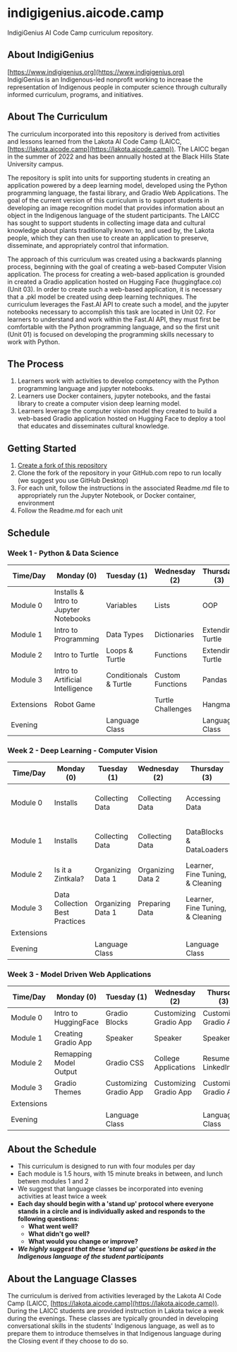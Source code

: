 # indigigenius.aicode.camp
IndigiGenius AI Code Camp curriculum repository.

## About IndigiGenius
[https://www.indigigenius.org](https://www.indigigenius.org)  
IndigiGenius is an Indigenous-led nonprofit working to increase the representation of Indigenous people in computer science through culturally informed curriculum, programs, and initiatives.

## About The Curriculum

The curriculum incorporated into this repository is derived from activities and lessons learned from the Lakota AI Code Camp (LAICC, [https://lakota.aicode.camp](https://lakota.aicode.camp)). The LAICC began in the summer of 2022 and has been annually hosted at the Black Hills State University campus.

The repository is split into units for supporting students in creating an application powered by a deep learning model, developed using the Python programming language, the fastai library, and Gradio Web Applications. The goal of the current version of this curriculum is to support students in developing an image recognition model that provides information about an object in the Indigenous language of the student participants. The LAICC has sought to support students in collecting image data and cultural knowledge about plants traditionally known to, and used by, the Lakota people, which they can then use to create an application to preserve, disseminate, and appropriately control that information.  

The approach of this curriculum was created using a backwards planning process, beginning with the goal of creating a web-based Computer Vision application. The process for creating a web-based application is grounded in created a Gradio application hosted on Hugging Face (huggingface.co) (Unit 03). In order to create such a web-based application, it is necessary that a .pkl model be created using deep learning techniques. The curriculum leverages the Fast.AI API to create such a model, and the jupyter notebooks necessary to accomplish this task are located in Unit 02. For learners to understand and work within the Fast.AI API, they must first be comfortable with the Python programming language, and so the first unit (Unit 01) is focused on developing the programming skills necessary to work with Python.

## The Process
1. Learners work with activities to develop competency with the Python programming language and jupyter notebooks.
1. Learners use Docker containers, jupyter notebooks, and the fastai library to create a computer vision deep learning model.
1. Learners leverage the computer vision model they created to build a web-based Gradio application hosted on Hugging Face to deploy a tool that educates and disseminates cultural knowledge.

## Getting Started
1. [Create a fork of this repository](https://docs.github.com/en/pull-requests/collaborating-with-pull-requests/working-with-forks/fork-a-repo)
1. Clone the fork of the repository in your GitHub.com repo to run locally (we suggest you use GitHub Desktop)
1. For each unit, follow the instructions in the associated Readme.md file to appropriately run the Jupyter Notebook, or Docker container, environment 
1. Follow the Readme.md for each unit

## Schedule

### Week 1 - Python & Data Science
| Time/Day   | Monday (0)                            | Tuesday (1)           | Wednesday (2)     | Thursday (3)     | Friday (4)                 |
|------------|---------------------------------------|-----------------------|-------------------|------------------|----------------------------|
| Module 0   | Installs & Intro to Jupyter Notebooks | Variables             | Lists             | OOP              | Data Science Final Project |
| Module 1   | Intro to Programming                  | Data Types            | Dictionaries      | Extending Turtle | Data Science Final Project |
| Module 2   | Intro to Turtle                       | Loops & Turtle        | Functions         | Extending Turtle | Data Science Final Project |
| Module 3   | Intro to Artificial Intelligence      | Conditionals & Turtle | Custom Functions  | Pandas           | Data Science Presentations |
| Extensions | Robot Game                            |                       | Turtle Challenges | Hangman          |                            |
| Evening    |                                       | Language Class        |                   | Language Class   |                            |

### Week 2 - Deep Learning - Computer Vision
| Time/Day   | Monday (0)                     | Tuesday (1)       | Wednesday (2)     | Thursday (3)                     | Friday (4)                     |
|------------|--------------------------------|-------------------|-------------------|----------------------------------|--------------------------------|
| Module 0   | Installs                       | Collecting Data   | Collecting Data   | Accessing Data                   | Computer Vision Model Training |
| Module 1   | Installs                       | Collecting Data   | Collecting Data   | DataBlocks & DataLoaders         | Computer Vision Model Training |
| Module 2   | Is it a Zintkala?              | Organizing Data 1 | Organizing Data 2 | Learner, Fine Tuning, & Cleaning | What is a CNN?                 |
| Module 3   | Data Collection Best Practices | Organizing Data 1 | Preparing Data    | Learner, Fine Tuning, & Cleaning | Computer Vision Model Training |
| Extensions |                                |                   |                   |                                  |                                |
| Evening    |                                | Language Class    |                   | Language Class                   |                                |

### Week 3 - Model Driven Web Applications
| Time/Day   | Monday (0)             | Tuesday (1)            | Wednesday (2)          | Thursday (3)           | Friday (4)               |
|------------|------------------------|------------------------|------------------------|------------------------|--------------------------|
| Module 0   | Intro to HuggingFace   | Gradio Blocks          | Customizing Gradio App | Customizing Gradio App | Presentation Preparation |
| Module 1   | Creating Gradio App    | Speaker                | Speaker                | Speaker                | Presentation Preparation |
| Module 2   | Remapping Model Output | Gradio CSS             | College Applications   | Resumes & LinkedIn     | Presentation Preparation |
| Module 3   | Gradio Themes          | Customizing Gradio App | Customizing Gradio App | Customizing Gradio App | Presentations & Closing  |
| Extensions |                        |                        |                        |                        |                          |
| Evening    |                        | Language Class         |                        | Language Class         |                          |

## About the Schedule
- This curriculum is designed to run with four modules per day
- Each module is 1.5 hours, with 15 minute breaks in between, and lunch betwen modules 1 and 2
- We suggest that language classes be incorporated into evening activities at least twice a week
- **Each day should begin with a 'stand up' protocol where everyone stands in a circle and is individually asked and responds to the following questions:**
    - **What went well?**
    - **What didn't go well?**
    - **What would you change or improve?**
- ***We highly suggest that these 'stand up' questions be asked in the Indigenous language of the student participants***

## About the Language Classes
The curriculum is derived from activities leveraged by the Lakota AI Code Camp (LAICC, [https://lakota.aicode.camp](https://lakota.aicode.camp)). During the LAICC students are provided instruction in Lakota twice a week during the evenings. These classes are typically grounded in developing conversational skills in the students' Indigenous language, as well as to prepare them to introduce themselves in that Indigenous language during the Closing event if they choose to do so.

